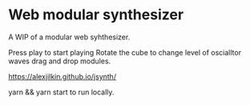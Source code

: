 # Web modular synthesizer
A WIP of a modular web syhthesizer.


Press play to start playing
Rotate the cube to change level of oscialltor waves
drag and drop modules.

https://alexjilkin.github.io/jsynth/

yarn && yarn start to run locally.
